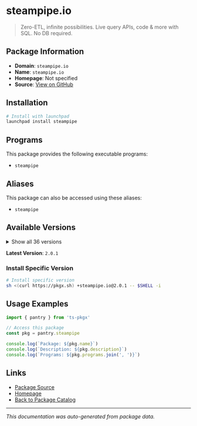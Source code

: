 # steampipe.io

> Zero-ETL, infinite possibilities. Live query APIs, code & more with SQL. No DB required.

## Package Information

- **Domain**: `steampipe.io`
- **Name**: `steampipe.io`
- **Homepage**: Not specified
- **Source**: [View on GitHub](https://github.com/pkgxdev/pantry/tree/main/projects/steampipe.io/package.yml)

## Installation

```bash
# Install with launchpad
launchpad install steampipe
```

## Programs

This package provides the following executable programs:

- `steampipe`

## Aliases

This package can also be accessed using these aliases:

- `steampipe`

## Available Versions

<details>
<summary>Show all 36 versions</summary>

- `2.0.1`, `2.0.0`, `1.2.0`, `1.1.4`, `1.1.3`
- `1.1.2`, `1.1.1`, `1.1.0`, `1.0.3`, `1.0.2`
- `1.0.1`, `1.0.0`, `0.24.2`, `0.24.1`, `0.24.0`
- `0.23.5`, `0.23.4`, `0.23.3`, `0.23.2`, `0.23.1`
- `0.23.0`, `0.22.2`, `0.22.1`, `0.22.0`, `0.21.8`
- `0.21.7`, `0.21.6`, `0.21.5`, `0.21.4`, `0.21.3`
- `0.21.2`, `0.21.1`, `0.21.0`, `0.20.12`, `0.20.11`
- `0.20.10`

</details>

**Latest Version**: `2.0.1`

### Install Specific Version

```bash
# Install specific version
sh <(curl https://pkgx.sh) +steampipe.io@2.0.1 -- $SHELL -i
```

## Usage Examples

```typescript
import { pantry } from 'ts-pkgx'

// Access this package
const pkg = pantry.steampipe

console.log(`Package: ${pkg.name}`)
console.log(`Description: ${pkg.description}`)
console.log(`Programs: ${pkg.programs.join(', ')}`)
```

## Links

- [Package Source](https://github.com/pkgxdev/pantry/tree/main/projects/steampipe.io/package.yml)
- [Homepage](#)
- [Back to Package Catalog](../package-catalog.md)

---

*This documentation was auto-generated from package data.*
